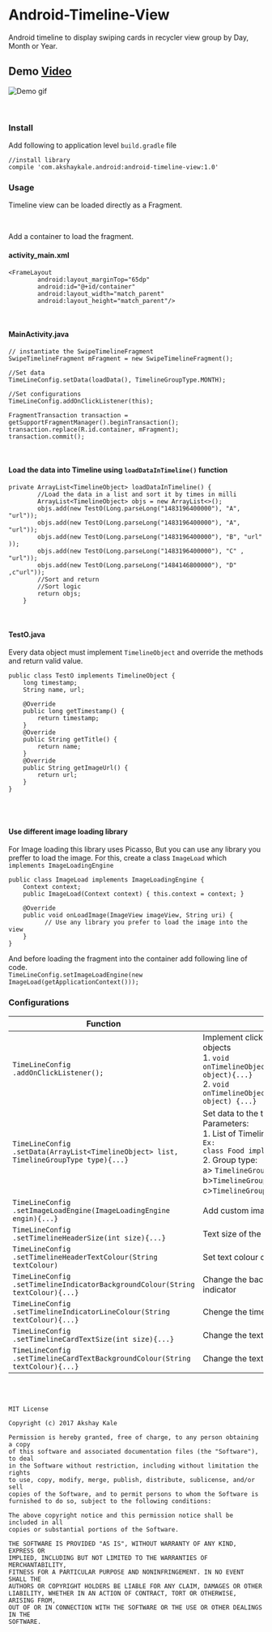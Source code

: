 # Android-Timeline-View
Android timeline to display swiping cards in recycler view group by Day, Month or Year.


## Demo [Video](https://youtu.be/YkOB63MkMFY) 
![](https://github.com/akshaykale/Android_Timeline/blob/master/media/demo.gif "Demo gif")

<br>

### Install

Add following to application level ```build.gradle``` file<br>
``` 
//install library
compile 'com.akshaykale.android:android-timeline-view:1.0'
```

### Usage

Timeline view can be loaded directly as a Fragment.

<br>

Add a container to load the fragment.<br>

#### activity_main.xml 

```
<FrameLayout
        android:layout_marginTop="65dp"
        android:id="@+id/container"
        android:layout_width="match_parent"
        android:layout_height="match_parent"/>
```
<br>

#### MainActivity.java

```
// instantiate the SwipeTimelineFragment
SwipeTimelineFragment mFragment = new SwipeTimelineFragment();

//Set data
TimeLineConfig.setData(loadData(), TimelineGroupType.MONTH);

//Set configurations
TimeLineConfig.addOnClickListener(this);

FragmentTransaction transaction = getSupportFragmentManager().beginTransaction();
transaction.replace(R.id.container, mFragment);
transaction.commit();
```
<br>

#### Load the data into Timeline using ```loadDataInTimeline()``` function

```
private ArrayList<TimelineObject> loadDataInTimeline() {
        //Load the data in a list and sort it by times in milli
        ArrayList<TimelineObject> objs = new ArrayList<>();
        objs.add(new TestO(Long.parseLong("1483196400000"), "A", "url"));
        objs.add(new TestO(Long.parseLong("1483196400000"), "A", "url"));
        objs.add(new TestO(Long.parseLong("1483196400000"), "B", "url" ));
        objs.add(new TestO(Long.parseLong("1483196400000"), "C" , "url"));
        objs.add(new TestO(Long.parseLong("1484146800000"), "D" ,c"url"));
        //Sort and return
        //Sort logic
        return objs;
    }
```
<br>

#### TestO.java <br>

Every data object must implement ```TimelineObject``` and override the methods and return valid value.
```
public class TestO implements TimelineObject {
    long timestamp;
    String name, url;

    @Override
    public long getTimestamp() {
        return timestamp;
    }
    @Override
    public String getTitle() {
        return name;
    }
    @Override
    public String getImageUrl() {
        return url;
    }
}
```
<br>
<br>

#### Use different image loading library

For Image loading this library uses Picasso, But you can use any library you preffer to load the image.
For this, create a class ```ImageLoad``` which  ```implements ImageLoadingEngine``` 
```
public class ImageLoad implements ImageLoadingEngine {
    Context context;
    public ImageLoad(Context context) { this.context = context; }
    
    @Override
    public void onLoadImage(ImageView imageView, String uri) {
          // Use any library you prefer to load the image into the view
    }
}
```
And before loading the fragment into the container add following line of code.<br>
```TimeLineConfig.setImageLoadEngine(new ImageLoad(getApplicationContext()));```

### Configurations


| Function | Usage |
|---|---|
|```TimeLineConfig```<br>```.addOnClickListener();```| Implement click events on the timeline objects <br>1. ```void onTimelineObjectClicked(TimelineObject object){...}``` <br>2. ```void onTimelineObjectLongClicked(TimelineObject object) {...}```|
|```TimeLineConfig```<br>```.setData(ArrayList<TimelineObject> list, TimelineGroupType type){...}```|Set data to the timeline.<br>Parameters:<br>1. List of TimelineObjects.<br>```Ex:```<br>```class Food implements TimelineObject{...}```<br>2. Group type:<br>  a> ```TimelineGroupType.DAY```<br>  b>```TimelineGroupType.MONTH```<br>  c>```TimelineGroupType.YEAR```| 
|```TimeLineConfig```<br>```.setImageLoadEngine(ImageLoadingEngine engin){...}```|Add custom image loading logic|
|```TimeLineConfig```<br>```.setTimelineHeaderSize(int size){...}```|Text size of the date header|
|```TimeLineConfig```<br>```.setTimelineHeaderTextColour(String textColour)```|Set text colour of date header|
|```TimeLineConfig```<br>```.setTimelineIndicatorBackgroundColour(String textColour){...}```|Change the background colour of Timeline indicator|
|```TimeLineConfig```<br>```.setTimelineIndicatorLineColour(String textColour){...}```|Chenge the timeline indicator line colour|
|```TimeLineConfig```<br>```.setTimelineCardTextSize(int size){...}```|Change the text size of timeline card|
|```TimeLineConfig```<br>```.setTimelineCardTextBackgroundColour(String textColour){...}```|Change the text background colour of card|







<br>
<br>

```
MIT License

Copyright (c) 2017 Akshay Kale

Permission is hereby granted, free of charge, to any person obtaining a copy
of this software and associated documentation files (the "Software"), to deal
in the Software without restriction, including without limitation the rights
to use, copy, modify, merge, publish, distribute, sublicense, and/or sell
copies of the Software, and to permit persons to whom the Software is
furnished to do so, subject to the following conditions:

The above copyright notice and this permission notice shall be included in all
copies or substantial portions of the Software.

THE SOFTWARE IS PROVIDED "AS IS", WITHOUT WARRANTY OF ANY KIND, EXPRESS OR
IMPLIED, INCLUDING BUT NOT LIMITED TO THE WARRANTIES OF MERCHANTABILITY,
FITNESS FOR A PARTICULAR PURPOSE AND NONINFRINGEMENT. IN NO EVENT SHALL THE
AUTHORS OR COPYRIGHT HOLDERS BE LIABLE FOR ANY CLAIM, DAMAGES OR OTHER
LIABILITY, WHETHER IN AN ACTION OF CONTRACT, TORT OR OTHERWISE, ARISING FROM,
OUT OF OR IN CONNECTION WITH THE SOFTWARE OR THE USE OR OTHER DEALINGS IN THE
SOFTWARE.

```

